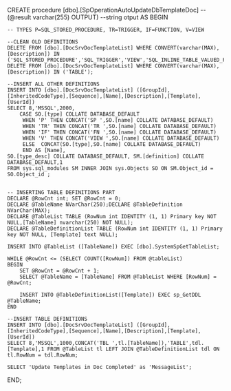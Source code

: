 ﻿
CREATE procedure [dbo].[SpOperationAutoUpdateDbTemplateDoc] --(@result varchar(255) OUTPUT) --string otput
AS
BEGIN 

	-- TYPES P=SQL_STORED_PROCEDURE, TR=TRIGGER, IF=FUNCTION, V=VIEW

	--CLEAN OLD DEFINITIONS
	DELETE FROM [dbo].[DocSrvDocTemplateList] WHERE CONVERT(varchar(MAX),[Description]) IN ('SQL_STORED_PROCEDURE','SQL_TRIGGER','VIEW','SQL_INLINE_TABLE_VALUED_FUNCTION','SQL_SCALAR_FUNCTION');
	DELETE FROM [dbo].[DocSrvDocTemplateList] WHERE CONVERT(varchar(MAX),[Description]) IN ('TABLE');

	--INSERT ALL OTHER DEFINITIONS
	INSERT INTO [dbo].[DocSrvDocTemplateList] ([GroupId],[InheritedCodeType],[Sequence],[Name],[Description],[Template],[UserId])
	SELECT 8,'MSSQL',2000, 
		CASE SO.[type] COLLATE DATABASE_DEFAULT
		 WHEN 'P' THEN CONCAT('SP ',SO.[name] COLLATE DATABASE_DEFAULT)
		 WHEN 'TR' THEN CONCAT('TR ',SO.[name] COLLATE DATABASE_DEFAULT)
		 WHEN 'IF' THEN CONCAT('FN ',SO.[name] COLLATE DATABASE_DEFAULT)
		 WHEN 'V' THEN CONCAT('VIEW ',SO.[name] COLLATE DATABASE_DEFAULT)
		 ELSE  CONCAT(SO.[type],SO.[name] COLLATE DATABASE_DEFAULT)
		 END AS [Name],
	SO.[type_desc] COLLATE DATABASE_DEFAULT, SM.[definition] COLLATE DATABASE_DEFAULT,1
	FROM sys.sql_modules SM INNER JOIN sys.Objects SO ON SM.Object_id = SO.Object_id ;


	-- INSERTING TABLE DEFINITIONS PART
	DECLARE @RowCnt int; SET @RowCnt = 0;
	DECLARE @TableName NVarChar(250);DECLARE @TableDefinition NVarChar(MAX);
	DECLARE @TableList TABLE (RowNum int IDENTITY (1, 1) Primary key NOT NULL,[TableName] nvarchar(250) NOT NULL);
	DECLARE @TableDefinitionList TABLE (RowNum int IDENTITY (1, 1) Primary key NOT NULL, [Template] text NULL);

	INSERT INTO @TableList ([TableName]) EXEC [dbo].SystemSpGetTableList;
	
	WHILE @RowCnt <= (SELECT COUNT([RowNum]) FROM @tableList)
	BEGIN
		SET @RowCnt = @RowCnt + 1;
		SELECT @TableName = [TableName] FROM @TableList WHERE [RowNum] = @RowCnt;

		INSERT INTO @TableDefinitionList([Template]) EXEC sp_GetDDL @TableName;
	END
	
	--INSERT TABLE DEFINITIONS
	INSERT INTO [dbo].[DocSrvDocTemplateList] ([GroupId],[InheritedCodeType],[Sequence],[Name],[Description],[Template],[UserId])
	SELECT 8,'MSSQL',1000,CONCAT('TBL ',tl.[TableName]),'TABLE',tdl.[Template],1 FROM @TableList tl LEFT JOIN @TableDefinitionList tdl ON tl.RowNum = tdl.RowNum;

	SELECT 'Update Templates in Doc Completed' as 'MessageList';
END;
